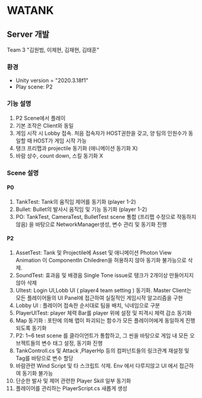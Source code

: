 # WATANK
## Server 개발
Team 3 "김원범, 이제현, 김재현, 김태훈"

### 환경
- Unity version = "2020.3.18f1"
- Play scene: P2

### 기능 설명
1. P2 Scene에서 플레이
2. 기본 조작은 Client와 동일
3. 게임 시작 시 Lobby 접속. 처음 접속자가 HOST권한을 갖고, 양 팀의 인원수가 동일할 때 HOST가 게임 시작 가능
4. 탱크 프리팹과 projectile 동기화 (애니메이션 동기화 X)
5. 바람 상수, count down, 스킬 동기화 X

### Scene 설명
#### P0
1. TankTest: Tank의 움직임 제어를 동기화 (player 1-2)
3. Bullet: Bullet의 발사시 움직임 및 기능 동기화 (player 1-2)
4. PO: TankTest, CameraTest, BulletTest scene 통합 (프리팹 수정으로 작동하지 않음) 을 바탕으로 NetworkManager생성, 변수 관리 및 동기화 진행

#### P2
1. AssetTest: Tank 및 Projectile에 Asset 및 애니메이션 Photon View Animation 이 ComponentIn Chiledren을 허용하지 않아 동기화 불가능으로 삭제.
2. SoundTest: 효과음 및 배경음 Single Tone issue로 탱크가 2개이상 만들어지지 않아 삭제
3. UItest: Login UI,Lobb UI ( player4 team setting ) 동기화. Master Client는 모든 플레이어들의 UI Panel에 접근하여 실질적인 게임시작 알고리즘을 구현 
4. Lobby UI : 플레이어 접속한 순서대로 팀을 배치, 닉네임으로 구분 
5. PlayerUITest: player 체력 Bar를 player 위에 설정 및 피격시 체력 감소 동기화
6. Map 동기화 : 포탄에 의해 맵이 파괴되는 함수가 모든 플레이어에게 동일하게 진행되도록 동기화
8. P2: 1~6 test scene 를 클라이언트가 통합하고, 그 씬을 바탕으로 게임 내 모든 오브젝트들의 변수 태그 설정, 동기화 진행 
9. TankControll.cs 및 Attack ,PlayerHp 등의 컴퍼넌트들의 링크관계 재설정 및 Tag를 바탕으로 변수 할당
10. 바람관련 Wind Script 및 타 스크립트 삭제. Env 에서 다루지않고 UI 에서 접근하여 동기화 불가능
11. 단순한 발사 및 제어 관련한 Player Skill 일부 동기화 
12. 플레이어를 관리하는 PlayerScript.cs 새롭게 생성
